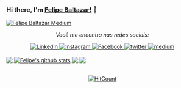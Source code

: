 ### Hi there, I'm [Felipe Baltazar!](https://twitter.com/FelippeBaltazar) 👋

[![Felipe Baltazar Medium](https://github-readme-medium.vercel.app/?username=felipedasilvabaltazar&&limit=2)](https://medium.com/@felipedasilvabaltazar)

<div align="center">

<i>Você me encontra nas redes sociais:</i><br>

<a href="https://www.linkedin.com/in/felipe-baltazar" target="_blank">
	<img src="https://img.shields.io/badge/LinkedIn-%230077B5.svg?&style=flat-square&logo=linkedin&logoColor=white" alt="LinkedIn">
</a>

<a href="https://www.instagram.com/felipebaltazar" target="_blank">
	<img src="https://img.shields.io/badge/Instagram-%23E4405F.svg?&style=flat-square&logo=instagram&logoColor=white" alt="Instagram">
</a>

<a href="https://www.facebook.com/felipe.dasilvabaltazar" target="_blank">
	<img src="https://img.shields.io/badge/Facebook-%231877F2.svg?&style=flat-square&logo=facebook&logoColor=white" alt="Facebook">
</a>

<a href="https://twitter.com/FelippeBaltazar" target="_blank">
	<img src="https://img.shields.io/badge/twitter-blue?&style=flat-square&logo=twitter&logoColor=white" alt="twitter">
</a>

<a href="https://medium.com/@felipedasilvabaltazar" target="_blank">
	<img src="https://img.shields.io/badge/medium-black?&style=flat-square&logo=medium&logoColor=white" alt="medium">
</a>
</div>
<br/>

<a href="https://github.com/felipebaltazar/Xamarin.Forms.NeoControls">
  <img align="center" src="https://github-readme-stats.anuraghazra1.vercel.app/api/top-langs/?username=felipebaltazar&hide=Batchfile" />
</a>
<a href="https://github.com/felipebaltazar/Xamarin.Forms.NeoControls">
  <img align="center" src="https://github-readme-stats.anuraghazra1.vercel.app/api?username=felipebaltazar&show_icons=true&line_height=27" alt="Felipe's github stats" />
</a>

<a href="https://github.com/felipebaltazar/SkiaSharp.Forms.Xaml">
  <img align="center" src="https://github-readme-stats.anuraghazra1.vercel.app/api/pin/?username=felipebaltazar&repo=SkiaSharp.Forms.Xaml" />
</a>    
<a href="https://github.com/felipebaltazar/Xamarin.Forms.NeoControls">
  <img align="center" src="https://github-readme-stats.anuraghazra1.vercel.app/api/pin/?username=felipebaltazar&repo=Xamarin.Forms.NeoControls" />
</a>
<br />
<br />
<div align="center">

[![HitCount](http://hits.dwyl.com/felipebaltazar/felipebaltazar.svg)](http://hits.dwyl.com/felipebaltazar/felipebaltazar)

</div>
